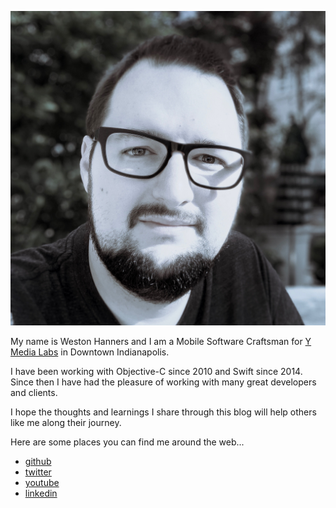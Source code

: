 <!--
Title: About Me
Description: About Me
Page: true
Template: info
-->

![Mothership][1]

My name is Weston Hanners and I am a Mobile Software Craftsman 
for [Y Media Labs][2] in Downtown Indianapolis.

I have been working with Objective-C since 2010 and Swift since 2014.
Since then I have had the pleasure of working with many great developers and
clients.

I hope the thoughts and learnings I share through this blog will help others 
like me along their journey.

Here are some places you can find me around the web...

- [github](https://www.github.com/westonhanners)
- [twitter](https://www.twitter.com/WestonHanners)
- [youtube](https://www.youtube.com/kronusdark)
- [linkedin](https://www.linkedin.com/in/lhanners)

[1]: content/images/me.jpeg#clip-circle
[2]: https://www.ymedialabs.com 